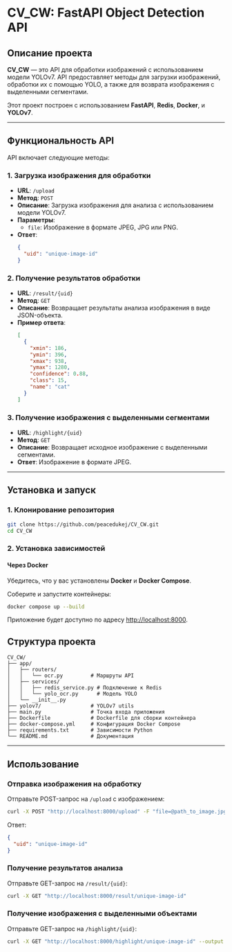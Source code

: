 # CV_CW: FastAPI Object Detection API

## Описание проекта

**CV_CW** — это API для обработки изображений с использованием модели YOLOv7. API предоставляет методы для загрузки изображений, обработки их с помощью YOLO, а также для возврата изображения с выделенными сегментами.

Этот проект построен с использованием **FastAPI**, **Redis**, **Docker**, и **YOLOv7**.

---

## Функциональность API

API включает следующие методы:

### 1. **Загрузка изображения для обработки**
   - **URL**: `/upload`
   - **Метод**: `POST`
   - **Описание**: Загрузка изображения для анализа с использованием модели YOLOv7.
   - **Параметры**:
     - `file`: Изображение в формате JPEG, JPG или PNG.
   - **Ответ**:
     ```json
     {
       "uid": "unique-image-id"
     }
     ```

### 2. **Получение результатов обработки**
   - **URL**: `/result/{uid}`
   - **Метод**: `GET`
   - **Описание**: Возвращает результаты анализа изображения в виде JSON-объекта.
   - **Пример ответа**:
     ```json
     [
       {
         "xmin": 186,
         "ymin": 396,
         "xmax": 938,
         "ymax": 1280,
         "confidence": 0.88,
         "class": 15,
         "name": "cat"
       }
     ]
     ```

### 3. **Получение изображения с выделенными сегментами**
   - **URL**: `/highlight/{uid}`
   - **Метод**: `GET`
   - **Описание**: Возвращает исходное изображение с выделенными сегментами.
   - **Ответ**: Изображение в формате JPEG.

---

## Установка и запуск

### 1. Клонирование репозитория
```bash
git clone https://github.com/peacedukej/CV_CW.git
cd CV_CW
```

### 2. Установка зависимостей

#### Через Docker
Убедитесь, что у вас установлены **Docker** и **Docker Compose**.

Соберите и запустите контейнеры:
```bash
docker compose up --build
```

Приложение будет доступно по адресу [http://localhost:8000](http://localhost:8000).

## Структура проекта

```
CV_CW/
├── app/
│   ├── routers/
│   │   └── ocr.py         # Маршруты API
│   ├── services/
│   │   ├── redis_service.py # Подключение к Redis
│   │   └── yolo_ocr.py      # Модель YOLO
│   └── __init__.py
├── yolov7/                # YOLOv7 utils
├── main.py                # Точка входа приложения
├── Dockerfile             # Dockerfile для сборки контейнера
├── docker-compose.yml     # Конфигурация Docker Compose
├── requirements.txt       # Зависимости Python
└── README.md              # Документация
```

---

## Использование

### Отправка изображения на обработку
Отправьте POST-запрос на `/upload` с изображением:
```bash
curl -X POST "http://localhost:8000/upload" -F "file=@path_to_image.jpg"
```

Ответ:
```json
{
  "uid": "unique-image-id"
}
```

### Получение результатов анализа
Отправьте GET-запрос на `/result/{uid}`:
```bash
curl -X GET "http://localhost:8000/result/unique-image-id"
```

### Получение изображения с выделенными объектами
Отправьте GET-запрос на `/highlight/{uid}`:
```bash
curl -X GET "http://localhost:8000/highlight/unique-image-id" --output highlighted.jpg
```
